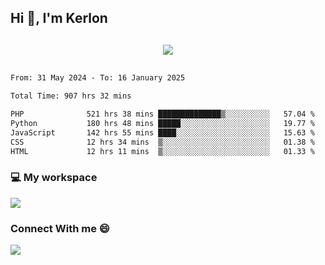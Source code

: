 ## Hi 👋, I'm Kerlon

<p align="center" style="margin: 30px;">
 
 <img src="https://skillicons.dev/icons?i=html,css,bootstrap,js,nodejs,jquery,python,flask,php,mysql,lua,sqlite,firebase">


</p>
<!--START_SECTION:waka-->

```txt
From: 31 May 2024 - To: 16 January 2025

Total Time: 907 hrs 32 mins

PHP              521 hrs 38 mins ██████████████▒░░░░░░░░░░   57.04 %
Python           180 hrs 48 mins █████░░░░░░░░░░░░░░░░░░░░   19.77 %
JavaScript       142 hrs 55 mins ████░░░░░░░░░░░░░░░░░░░░░   15.63 %
CSS              12 hrs 34 mins  ▒░░░░░░░░░░░░░░░░░░░░░░░░   01.38 %
HTML             12 hrs 11 mins  ▒░░░░░░░░░░░░░░░░░░░░░░░░   01.33 %
```

<!--END_SECTION:waka-->


<p align="center">
 <h3>💻 My workspace</h3>
    <img src="https://skillicons.dev/icons?i=mint" />
</p>

<p align="center">
 <h3>Connect With me 😄</h3> 
    <a href="https://www.linkedin.com/in/kerlon-fernandes"><img src="https://skillicons.dev/icons?i=linkedin" />
  </a>
</p>



